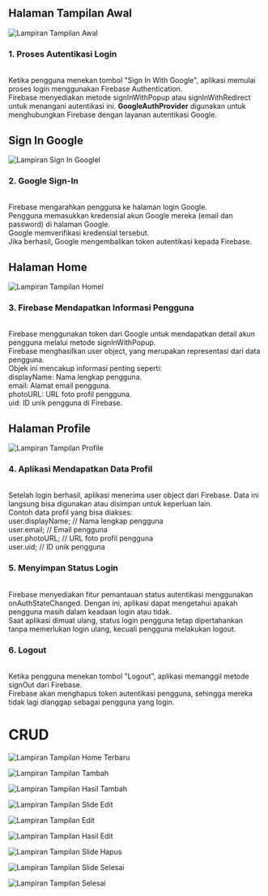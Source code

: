 ## Halaman Tampilan Awal
![Lampiran Tampilan Awal](tampilan_awal.png)
### 1. Proses Autentikasi Login
</br>Ketika pengguna menekan tombol "Sign In With Google", aplikasi memulai proses login menggunakan Firebase Authentication.
</br>Firebase menyediakan metode signInWithPopup atau signInWithRedirect untuk menangani autentikasi ini. **GoogleAuthProvider** digunakan untuk menghubungkan Firebase dengan layanan autentikasi Google.

## Sign In Google
![Lampiran Sign In Googlel](sign_in.png)
### 2. Google Sign-In
</br>Firebase mengarahkan pengguna ke halaman login Google.
</br>Pengguna memasukkan kredensial akun Google mereka (email dan password) di halaman Google.
</br>Google memverifikasi kredensial tersebut.
</br>Jika berhasil, Google mengembalikan token autentikasi kepada Firebase.

## Halaman Home
![Lampiran Tampilan Homel](home.png)
### 3. Firebase Mendapatkan Informasi Pengguna
</br>Firebase menggunakan token dari Google untuk mendapatkan detail akun pengguna melalui metode signInWithPopup.
</br>Firebase menghasilkan user object, yang merupakan representasi dari data pengguna.
</br>Objek ini mencakup informasi penting seperti:
</br>displayName: Nama lengkap pengguna.
</br>email: Alamat email pengguna.
</br>photoURL: URL foto profil pengguna.
</br>uid: ID unik pengguna di Firebase.

## Halaman Profile
![Lampiran Tampilan Profile](profile.png)
### 4. Aplikasi Mendapatkan Data Profil
</br>Setelah login berhasil, aplikasi menerima user object dari Firebase. Data ini langsung bisa digunakan atau disimpan untuk keperluan lain.
</br>Contoh data profil yang bisa diakses:
</br>user.displayName; // Nama lengkap pengguna
</br>user.email;       // Email pengguna
</br>user.photoURL;    // URL foto profil pengguna
</br>user.uid;         // ID unik pengguna

### 5. Menyimpan Status Login
</br>Firebase menyediakan fitur pemantauan status autentikasi menggunakan onAuthStateChanged. Dengan ini, aplikasi dapat mengetahui apakah pengguna masih dalam keadaan login atau tidak.
</br>Saat aplikasi dimuat ulang, status login pengguna tetap dipertahankan tanpa memerlukan login ulang, kecuali pengguna melakukan logout.

### 6. Logout
</br>Ketika pengguna menekan tombol "Logout", aplikasi memanggil metode signOut dari Firebase.
</br>Firebase akan menghapus token autentikasi pengguna, sehingga mereka tidak lagi dianggap sebagai pengguna yang login.

# CRUD
![Lampiran Tampilan Home Terbaru](Home_baru.png)

![Lampiran Tampilan Tambah](tambah.png)

![Lampiran Tampilan Hasil Tambah](hasil_tambah.png)

![Lampiran Tampilan Slide Edit](slide_edit.png)

![Lampiran Tampilan Edit](halaman_edit.png)

![Lampiran Tampilan Hasil Edit](hasil_edit.png)

![Lampiran Tampilan Slide Hapus](slide_hapus.png)

![Lampiran Tampilan Slide Selesai](slide_selesai.png)

![Lampiran Tampilan Selesai](selesai.png)
